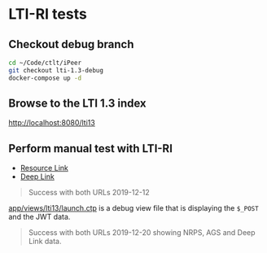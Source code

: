 # LTI-RI tests

## Checkout debug branch

```bash
cd ~/Code/ctlt/iPeer
git checkout lti-1.3-debug
docker-compose up -d
```

## Browse to the LTI 1.3 index

<http://localhost:8080/lti13>

## Perform manual test with LTI-RI

- [Resource Link](https://lti-ri.imsglobal.org/platforms/652/resource_links/10261/connects?user_id=93176)
- [Deep Link](https://lti-ri.imsglobal.org/platforms/652/contexts/4287/deep_links)

> Success with both URLs 2019-12-12

[app/views/lti13/launch.ctp](app/views/lti13/launch.ctp) is a debug view file that is displaying the `$_POST` and the JWT data.

> Success with both URLs 2019-12-20
> showing NRPS, AGS and Deep Link data.
